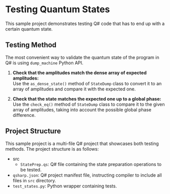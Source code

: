 # Testing Quantum States

This sample project demonstrates testing Q# code that has to end up with a certain quantum state.

## Testing Method

The most convenient way to validate the quantum state of the program in Q# is using `dump_machine` Python API.

1. **Check that the amplitudes match the dense array of expected amplitudes:**  
   Use the `as_dense_state()` method of `StateDump` class to convert it to an array of amplitudes and compare it with the expected one.

2. **Check that the state matches the expected one up to a global phase:**  
   Use the `check_eq()`  method of `StateDump` class to compare it to the given array of amplitudes, taking into account the possible global phase difference.


## Project Structure

This sample project is a multi-file Q# project that showcases both testing methods. The project structure is as follows:

- src
    - `StatePrep.qs`: Q# file containing the state preparation operations to be tested.
- `qsharp.json`: Q# project manifest file, instructing compiler to include all files in `src` directory.
- `test_states.py`: Python wrapper containing tests.
